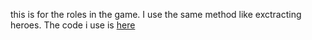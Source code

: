 this is for the roles in the game. I use the same method like exctracting heroes. The code i use is [here](codeforthehero)
